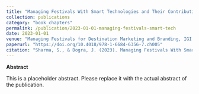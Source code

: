 ```yaml
---
title: "Managing Festivals With Smart Technologies and Their Contribution Towards Destination Promotion"
collection: publications
category: "book_chapters"
permalink: /publication/2023-01-01-managing-festivals-smart-tech
date: 2023-01-01
venue: "Managing Festivals for Destination Marketing and Branding, IGI Global"
paperurl: "https://doi.org/10.4018/978-1-6684-6356-7.ch005"
citation: "Sharma, S., & Dogra, J. (2023). Managing Festivals With Smart Technologies and Their Contribution Towards Destination Promotion. In S. K. Kulshreshtha (Ed.), Managing Festivals for Destination Marketing and Branding (pp. 76–94). IGI Global."
---
```

**Abstract**

This is a placeholder abstract. Please replace it with the actual abstract of the publication.
